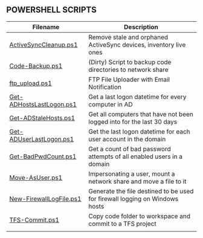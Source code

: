 ## POWERSHELL SCRIPTS

| Filename        | Description                                                                          |
|-----------------|--------------------------------------------------------------------------------------|
| [ActiveSyncCleanup.ps1](https://github.com/burmat/burmatscripts/blob/master/powershell/ActiveSyncCleanup.ps1) | Remove stale and orphaned ActiveSync devices, inventory live ones |
| [Code-Backup.ps1](https://github.com/burmat/burmatscripts/blob/master/powershell/Code-Backup.ps1) | (Dirty) Script to backup code directories to network share |
| [ftp_upload.ps1](https://github.com/burmat/burmatscripts/blob/master/powershell/ftp_upload.ps1) | FTP File Uploader with Email Notification |
| [Get-ADHostsLastLogon.ps1](https://github.com/burmat/burmatscripts/blob/master/powershell/Get-ADHostsLastLogon.ps1) | Get a last logon datetime for every computer in AD |
| [Get-ADStaleHosts.ps1](https://github.com/burmat/burmatscripts/blob/master/powershell/Get-ADStaleHosts.ps1) | Get all computers that have not been logged into for the last 30 days |
| [Get-ADUserLastLogon.ps1](https://github.com/burmat/burmatscripts/blob/master/powershell/Get-ADUserLastLogon.ps1) | Get the last logon datetime for each user account in the domain |
| [Get-BadPwdCount.ps1](https://github.com/burmat/burmatscripts/blob/master/powershell/Get-BadPwdCount.ps1) | Get a count of bad password attempts of all enabled users in a domain |
| [Move-AsUser.ps1](https://github.com/burmat/burmatscripts/blob/master/powershell/Move-AsUser.ps1) | Impersonating a user, mount a network share and move a file to it |
| [New-FirewallLogFile.ps1](https://github.com/burmat/burmatscripts/blob/master/powershell/New-FirewallLogFile.ps1) | Generate the file destined to be used for firewall logging on Windows hosts |
| [TFS-Commit.ps1](https://github.com/burmat/burmatscripts/blob/master/powershell/TFS-Commit.ps1) | Copy code folder to workspace and commit to a TFS project |
|  |  |

